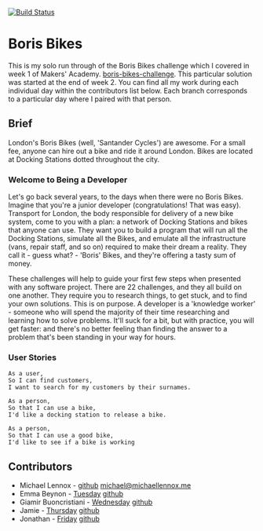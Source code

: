 [![Build Status](https://travis-ci.org/michaellennox/boris-bikes.svg?branch=master)](https://travis-ci.org/michaellennox/boris-bikes)

# Boris Bikes

This is my solo run through of the Boris Bikes challenge which I covered in week 1 of Makers' Academy. [boris-bikes-challenge](https://github.com/makersacademy/course/blob/master/boris_bikes/0_challenge_map.md). This particular solution was started at the end of week 2. You can find all my work during each individual day within the contributors list below. Each branch corresponds to a particular day where I paired with that person.


## Brief

London's Boris Bikes (well, 'Santander Cycles') are awesome. For a small fee, anyone can hire out a bike and ride it around London. Bikes are located at Docking Stations dotted throughout the city.

### Welcome to Being a Developer

Let's go back several years, to the days when there were no Boris Bikes. Imagine that you're a junior developer (congratulations! That was easy). Transport for London, the body responsible for delivery of a new bike system, come to you with a plan: a network of Docking Stations and bikes that anyone can use. They want you to build a program that will run all the Docking Stations, simulate all the Bikes, and emulate all the infrastructure (vans, repair staff, and so on) required to make their dream a reality. They call it - guess what? - 'Boris' Bikes, and they're offering a tasty sum of money.

These challenges will help to guide your first few steps when presented with any software project. There are 22 challenges, and they all build on one another. They require you to research things, to get stuck, and to find your own solutions. This is on purpose. A developer is a 'knowledge worker' - someone who will spend the majority of their time researching and learning how to solve problems. It'll suck for a bit, but with practice, you will get faster: and there's no better feeling than finding the answer to a problem that's been standing in your way for hours.

### User Stories

```
As a user,
So I can find customers,
I want to search for my customers by their surnames.

As a person,
So that I can use a bike,
I'd like a docking station to release a bike.

As a person,
So that I can use a good bike,
I'd like to see if a bike is working

```


## Contributors

* Michael Lennox - [github](https://github.com/michaellennox) michael@michaellennox.me
* Emma Beynon - [Tuesday](https://github.com/michaellennox/boris-bikes/tree/emma) [github](https://github.com/emmabeynon)
* Giamir Buoncristiani - [Wednesday](https://github.com/michaellennox/boris-bikes/tree/giamir) [github](https://github.com/giamir)
* Jamie - [Thursday](https://github.com/michaellennox/boris-bikes/tree/jamie) [github](https://github.com/jamiebrown201)
* Jonathan - [Friday](https://github.com/michaellennox/boris-bikes/tree/jonathan) [github](https://github.com/jelgar1)
